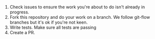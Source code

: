 1. Check issues to ensure the work you're about to do isn't already in progress.
1. Fork this repository and do your work on a branch. We follow git-flow branches but it's ok if you're not keen.
1. Write tests. Make sure all tests are passing
1. Create a PR.
